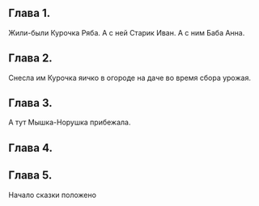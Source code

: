 ## Глава 1. 
Жили-были Курочка Ряба. 
А с ней Старик Иван.
А с ним Баба Анна. 

## Глава 2. 
Снесла им Курочка яичко в огороде на даче во время сбора урожая.

## Глава 3.
А тут Мышка-Норушка прибежала.

## Глава 4.

## Глава 5.

Начало сказки положено
